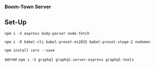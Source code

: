 ### Boom-Town Server

## Set-Up

```npm i -S express body-parser node-fetch```

```npm i -D babel-cli babel-preset-es2015 babel-preset-stage-2 nodemon```

```npm install cors --save```

server
```npm i -S graphql graphql-server-express graphql-tools```